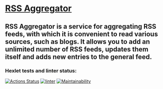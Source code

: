 [RSS Aggregator](https://frontend-project-11-9770xnhg1-shalimovvladislav.vercel.app/)
========================
RSS Aggregator is a service for aggregating RSS feeds, with which it is convenient to read various sources, such as blogs. It allows you to add an unlimited number of RSS feeds, updates them itself and adds new entries to the general feed.
-------------------------
### Hexlet tests and linter status:
[![Actions Status](https://github.com/shalimovVladislav/frontend-project-11/workflows/hexlet-check/badge.svg)](https://github.com/shalimovVladislav/frontend-project-11/actions)
[![linter](https://github.com/shalimovVladislav/frontend-project-11/actions/workflows/linter.yml/badge.svg)](https://github.com/shalimovVladislav/frontend-project-11/actions/workflows/linter.yml)
[![Maintainability](https://api.codeclimate.com/v1/badges/b2ead11381c109f96882/maintainability)](https://codeclimate.com/github/shalimovVladislav/frontend-project-11/maintainability)
